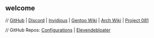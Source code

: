 

## welcome 

// [GitHub](https://github.com) | [Discord](https://discord.com/channels/@me) | [Invidious](https://invidious.namazso.eu) | [Gentoo Wiki](https://gentoo.org) | [Arch Wiki](https://archlinux.org) | [Project 081](https://p081.github.io)

// GitHub Repos: [Configurations](https://github.com/speediegamer/configurations) | [Elevendebloater](https://github.com/speediegamer/configurations)
